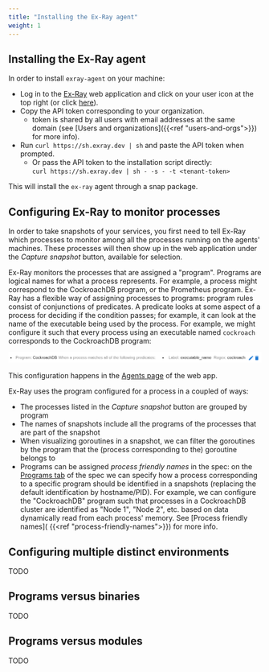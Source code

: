 ```yaml
---
title: "Installing the Ex-Ray agent"
weight: 1
---
```


## Installing the Ex-Ray agent

In order to install `exray-agent` on your machine:

- Log in to the [Ex-Ray] web application and click on your user icon at the top right (or click [here](https://app.exray.dev/login)).
- Copy the API token corresponding to your organization.
    - token is shared by all users with email addresses at the same domain (see
      [Users and organizations]({{<ref "users-and-orgs">}}) for more info).
- Run `curl https://sh.exray.dev | sh` and paste the API token when prompted.
    - Or pass the API token to the installation script directly:  
      `curl https://sh.exray.dev | sh - -s - -t <tenant-token>`

This will install the `ex-ray` agent through a snap package.

[Ex-Ray]: https://app.exray.dev/

## Configuring Ex-Ray to monitor processes

In order to take snapshots of your services, you first need to tell Ex-Ray which
processes to monitor among all the processes running on the agents' machines.
These processes will then show up in the web application under the _Capture
snapshot_ button, available for selection.

Ex-Ray monitors the processes that are assigned a "program". Programs are
logical names for what a process represents. For example, a process might
correspond to the CockroachDB program, or the Prometheus program. Ex-Ray has a
flexible way of assigning processes to programs: program rules consist of
conjunctions of predicates. A predicate looks at some aspect of a process for
deciding if the condition passes; for example, it can look at the name of the
executable being used by the process. For example, we might configure it such
that every process using an executable named `cockroach` corresponds to the
CockroachDB program:

![image](program-rule-cockroach.png)

This configuration happens in the [Agents page](https://app.exray.dev/agents) of
the web app.

Ex-Ray uses the program configured for a process in a coupled of ways:
- The processes listed in the _Capture snapshot_ button are grouped by program
- The names of snapshots include all the programs of the processes that are part
  of the snapshot
- When visualizing goroutines in a snapshot, we can filter the goroutines by the program that the (process corresponding to the) goroutine belongs to
- Programs can be assigned _process friendly names_ in the spec: on the
  [Programs tab](https://app.exray.dev/spec?tab=programs) of the spec we can
  specify how a process corresponding to a specific program should be identified
  in a snapshots (replacing the default identification by hostname/PID). For
  example, we can configure the "CockroachDB" program such that processes in a
  CockroachDB cluster are identified as "Node 1", "Node 2", etc. based on data
  dynamically read from each process' memory.
  See [Process friendly names]( {{<ref "process-friendly-names">}}) for more info.
  

## Configuring multiple distinct environments

TODO

## Programs versus binaries

TODO

## Programs versus modules

TODO
